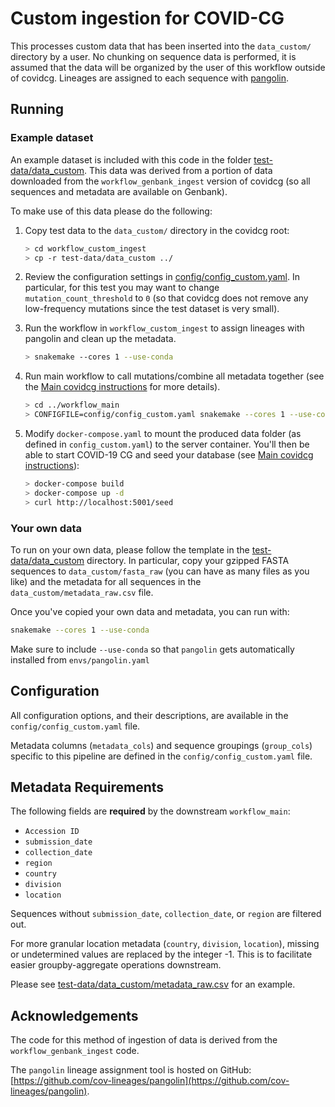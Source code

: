 # Custom ingestion for COVID-CG

This processes custom data that has been inserted into the `data_custom/` directory by a user. No chunking on sequence data is performed, it is assumed that the data will be organized by the user of this workflow outside of covidcg. Lineages are assigned to each sequence with [pangolin](https://github.com/cov-lineages/pangolin).

## Running

### Example dataset

An example dataset is included with this code in the folder [test-data/data_custom](test-data/data_custom). This data was derived from a portion of data downloaded from the `workflow_genbank_ingest` version of covidcg (so all sequences and metadata are available on Genbank).

To make use of this data please do the following:

1. Copy test data to the `data_custom/` directory in the covidcg root:

   ```bash
   > cd workflow_custom_ingest
   > cp -r test-data/data_custom ../
   ```

2. Review the configuration settings in [config/config_custom.yaml](../config/config_custom.yaml). In particular, for this test you may want to change `mutation_count_threshold` to `0` (so that covidcg does not remove any low-frequency mutations since the test dataset is very small).

3. Run the workflow in `workflow_custom_ingest` to assign lineages with pangolin and clean up the metadata.

   ```bash
   > snakemake --cores 1 --use-conda
   ```

4. Run main workflow to call mutations/combine all metadata together (see the [Main covidcg instructions](../README.md#main-analysis) for more details).

   ```bash
   > cd ../workflow_main
   > CONFIGFILE=config/config_custom.yaml snakemake --cores 1 --use-conda
   ```

5. Modify `docker-compose.yaml` to mount the produced data folder (as defined in `config_custom.yaml`) to the server container. You'll then be able to start COVID-19 CG and seed your database (see [Main covidcg instructions](../README.md#installation)):

   ```bash
   > docker-compose build
   > docker-compose up -d
   > curl http://localhost:5001/seed
   ```

### Your own data

To run on your own data, please follow the template in the [test-data/data_custom](test-data/data_custom) directory. In particular, copy your gzipped FASTA sequences to `data_custom/fasta_raw` (you can have as many files as you like) and the metadata for all sequences in the `data_custom/metadata_raw.csv` file.

Once you've copied your own data and metadata, you can run with:

```bash
snakemake --cores 1 --use-conda
```

Make sure to include `--use-conda` so that `pangolin` gets automatically installed from `envs/pangolin.yaml`

## Configuration

All configuration options, and their descriptions, are available in the `config/config_custom.yaml` file.

Metadata columns (`metadata_cols`) and sequence groupings (`group_cols`) specific to this pipeline are defined in the `config/config_custom.yaml` file.

## Metadata Requirements

The following fields are **required** by the downstream `workflow_main`:

- `Accession ID`
- `submission_date`
- `collection_date`
- `region`
- `country`
- `division`
- `location`

Sequences without `submission_date`, `collection_date`, or `region` are filtered out.

For more granular location metadata (`country`, `division`, `location`), missing or undetermined values are replaced by the integer -1. This is to facilitate easier groupby-aggregate operations downstream.

Please see [test-data/data_custom/metadata_raw.csv](test-data/data_custom/metadata_raw.csv) for an example.

## Acknowledgements

The code for this method of ingestion of data is derived from the `workflow_genbank_ingest` code.

The `pangolin` lineage assignment tool is hosted on GitHub: [https://github.com/cov-lineages/pangolin](https://github.com/cov-lineages/pangolin).
